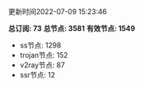 更新时间2022-07-09 15:23:46

**总订阅: 73**
**总节点: 3581**
**有效节点: 1549**
- ss节点: 1298
- trojan节点: 152
- v2ray节点: 87
- ssr节点: 12
